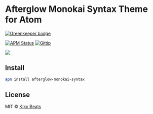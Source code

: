 # Afterglow Monokai Syntax Theme for Atom

[![Greenkeeper badge](https://badges.greenkeeper.io/Kikobeats/afterglow-monokai-syntax.svg)](https://greenkeeper.io/)

[![APM Status](https://img.shields.io/apm/dm/afterglow-monokai-syntax.svg?style=flat)](https://atom.io/packages/afterglow-monokai-syntax)
[![Gittip](http://img.shields.io/gittip/Kikobeats.svg?style=flat)](https://www.gittip.com/Kikobeats/)

![](http://i.imgur.com/LokmVJ4.png)

## Install

```bash
apm install afterglow-monokai-syntax
```

## License

MIT © [Kiko Beats](http://www.kikobeats.com)
